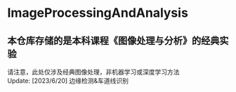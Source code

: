 # ImageProcessingAndAnalysis
## 本仓库存储的是本科课程《图像处理与分析》的经典实验
请注意，此处仅涉及经典图像处理，非机器学习或深度学习方法\
Update: [2023/6/20] 边缘检测&车道线识别
